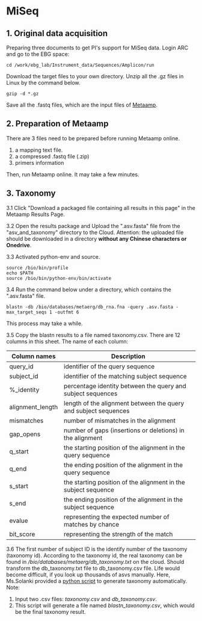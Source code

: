 # MiSeq 
## 1. Original data acquisition
Preparing three documents to get PI's support for MiSeq data. Login ARC and go to the EBG space:

    cd /work/ebg_lab/Instrument_data/Sequences/Amplicon/run
Download the target files to your own directory. Unzip all the .gz files in Linux by the command below.

    gzip -d *.gz
Save all the .fastq files, which are the input files of [Metaamp](http://ebg.ucalgary.ca/metaamp).
## 2. Preparation of Metaamp
There are 3 files need to be prepared before running Metaamp online. 
1. a mapping text file.
2. a compressed .fastq file (.zip)
3. primers information

Then, run Metaamp online. It may take a few minutes.
## 3. Taxonomy
3.1 Click "Download a packaged file containing all results in this page" in the Metaamp Results Page.

3.2 Open the results package and Upload the ".asv.fasta" file from the "asv_and_taxonomy" directory to the Cloud. 
Attention: the uploaded file should be downloaded in a directory **without any Chinese characters or Onedrive**.

3.3 Activated python-env and source. 
      
    source /bio/bin/profile
    echo $PATH
    source /bio/bin/python-env/bin/activate
3.4 Run the command below under a directory, which contains the ".asv.fasta" file.

    blastn -db /bio/databases/metaerg/db_rna.fna -query .asv.fasta -max_target_seqs 1 -outfmt 6 
This process may take a while.

3.5 Copy the blastn results to a file named taxonomy.csv. There are 12 columns in this sheet.
The name of each column:

 | Column names     | Description                                                     |
 |------------------|-----------------------------------------------------------------| 
 | query_id         | identifier of the query sequence                                | 
 | subject_id       | identifier of the matching subject sequence                     | 
 | %_identity       | percentage identity between the query and subject sequences     | 
 | alignment_length | length of the alignment between the query and subject sequences | 
 | mismatches      | number of mismatches in the alignment                           | 
 | gap_opens      | number of gaps (insertions or deletions) in the alignment       |
 | q_start       | the starting position of the alignment in the query sequence      |
 | q_end      | the ending position of the alignment in the query sequence         |
 | s_start    | the starting position of the alignment in the subject sequence   |
 | s_end    | the ending position of the alignment in the subject sequence  |
 | evalue    |representing the expected number of matches by chance        |
 | bit_score| representing the strength of the match         |

3.6 The first number of subject ID is the identify number of the taxonomy (taxonomy id). 
According to the taxonomy id, 
the real taxonomy can be found in */bio/databases/metaerg/db_taxonomy.txt* on the cloud.
Should transform the db_taxonomy.txt file to db_taxonomy.csv file.
Life would become difficult, if you look up thousands of asvs manually. 
Here, Ms.Solanki provided a [python script](https://github.com/Ruchita-0310/MiSeq/blob/main/taxonomy_lookup.py) to generate taxonomy automatically.
Note: 
1. Input two .csv files: *taxonomy.csv* and *db_taxonomy.csv*.
2. This script will generate a file named *blastn_taxonomy.csv*, which would be the final taxonomy result.



